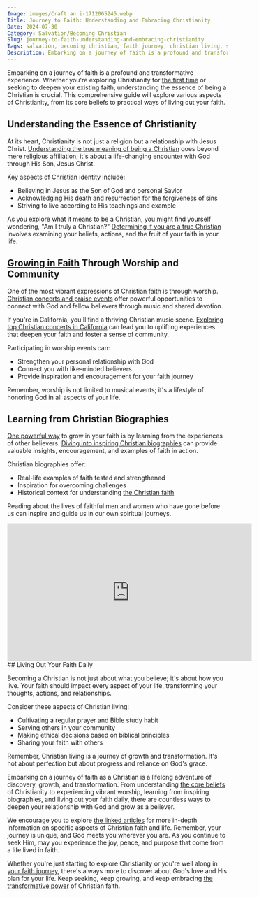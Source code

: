 ```yaml
---
Image: images/Craft an i-1712065245.webp
Title: Journey to Faith: Understanding and Embracing Christianity
Date: 2024-07-30
Category: Salvation/Becoming Christian
Slug: journey-to-faith-understanding-and-embracing-christianity
Tags: salvation, becoming christian, faith journey, christian living, spiritual growth, christian identity, worship, christian biographies, christian concerts, pillar
Description: Embarking on a journey of faith is a profound and transformative experience Whether youre exploring Christianity for the first time or seeking to deepen your existing faith understanding the essence of being a Christian is crucial This comprehensive guide will explore various aspects of Christianity from its core beliefs to
---
```


Embarking on a journey of faith is a profound and transformative experience. Whether you're exploring Christianity for [the first time](/discover-how-the-holy-spirit-feels-physically-a-christian-perspective) or seeking to deepen your existing faith, understanding the essence of being a Christian is crucial. This comprehensive guide will explore various aspects of Christianity, from its core beliefs to practical ways of living out your faith.

## Understanding the Essence of Christianity

At its heart, Christianity is not just a religion but a relationship with Jesus Christ. [Understanding the true meaning of being a Christian](/ultimate-guide-understanding-the-true-meaning-of-being-a-christian) goes beyond mere religious affiliation; it's about a life-changing encounter with God through His Son, Jesus Christ.

Key aspects of Christian identity include:

- Believing in Jesus as the Son of God and personal Savior
- Acknowledging His death and resurrection for the forgiveness of sins
- Striving to live according to His teachings and example

As you explore what it means to be a Christian, you might find yourself wondering, "Am I truly a Christian?" [Determining if you are a true Christian](/how-to-determine-if-you-are-a-true-christian-essential-signs-to-look-for) involves examining your beliefs, actions, and the fruit of your faith in your life.

## [Growing in Faith](/7-essential-steps-to-grow-your-faith-stronger) Through Worship and Community

One of the most vibrant expressions of Christian faith is through worship. [Christian concerts and praise events](/ultimate-guide-to-christian-concerts-find-praise-and-worship-events-near-me) offer powerful opportunities to connect with God and fellow believers through music and shared devotion.

If you're in California, you'll find a thriving Christian music scene. [Exploring top Christian concerts in California](/top-christian-concerts-in-california-where-to-find-the-ultimate-live-worship-experiences) can lead you to uplifting experiences that deepen your faith and foster a sense of community.

Participating in worship events can:

- Strengthen your personal relationship with God
- Connect you with like-minded believers
- Provide inspiration and encouragement for your faith journey

Remember, worship is not limited to musical events; it's a lifestyle of honoring God in all aspects of your life.

## Learning from Christian Biographies

[One powerful way](/pray-for-resilience) to grow in your faith is by learning from the experiences of other believers. [Diving into inspiring Christian biographies](/dive-into-inspiring-christian-biographies-the-ultimate-guide-for-believers) can provide valuable insights, encouragement, and examples of faith in action.

Christian biographies offer:

- Real-life examples of faith tested and strengthened
- Inspiration for overcoming challenges
- Historical context for understanding [the Christian faith](/praying-over-people)

Reading about the lives of faithful men and women who have gone before us can inspire and guide us in our own spiritual journeys.


<iframe width="560" height="315" src="https://www.youtube.com/embed/i9YXtKGJX_Q" frameborder="0" allow="autoplay; encrypted-media" allowfullscreen></iframe>
## Living Out Your Faith Daily

Becoming a Christian is not just about what you believe; it's about how you live. Your faith should impact every aspect of your life, transforming your thoughts, actions, and relationships.

Consider these aspects of Christian living:

- Cultivating a regular prayer and Bible study habit
- Serving others in your community
- Making ethical decisions based on biblical principles
- Sharing your faith with others

Remember, Christian living is a journey of growth and transformation. It's not about perfection but about progress and reliance on God's grace.



Embarking on a journey of faith as a Christian is a lifelong adventure of discovery, growth, and transformation. From understanding [the core beliefs](/understanding-the-key-differences-between-jehovahs-witnesses-and-christianity) of Christianity to experiencing vibrant worship, learning from inspiring biographies, and living out your faith daily, there are countless ways to deepen your relationship with God and grow as a believer.

We encourage you to explore [the linked articles](/unlocking-your-divine-potential-comprehensive-guide-spiritual-gifts) for more in-depth information on specific aspects of Christian faith and life. Remember, your journey is unique, and God meets you wherever you are. As you continue to seek Him, may you experience the joy, peace, and purpose that come from a life lived in faith.

Whether you're just starting to explore Christianity or you're well along in [your faith journey](/the-ultimate-guide-to-bible-study-booklets-for-adult-christian-education), there's always more to discover about God's love and His plan for your life. Keep seeking, keep growing, and keep embracing [the transformative power](/writing-prayers) of Christian faith.